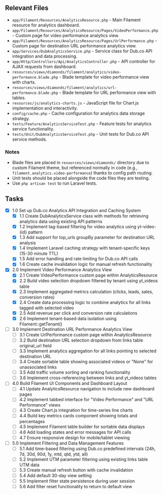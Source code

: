 ## Relevant Files

- `app/Filament/Resources/AnalyticsResource.php` - Main Filament resource for analytics dashboard.
- `app/Filament/Resources/AnalyticsResource/Pages/VideoPerformance.php` - Custom page for video performance analytics view.
- `app/Filament/Resources/AnalyticsResource/Pages/UrlPerformance.php` - Custom page for destination URL performance analytics view.
- `app/Services/DubAnalyticsService.php` - Service class for Dub.co API integration and data processing.
- `app/Http/Controllers/Api/AnalyticsController.php` - API controller for AJAX requests from dashboard.
- `resources/views/diamonds/filament/analytics/video-performance.blade.php` - Blade template for video performance view with charts.
- `resources/views/diamonds/filament/analytics/url-performance.blade.php` - Blade template for URL performance view with tables.
- `resources/js/analytics-charts.js` - JavaScript file for Chart.js implementation and interactivity.
- `config/cache.php` - Cache configuration for analytics data storage strategy.
- `tests/Feature/AnalyticsServiceTest.php` - Feature tests for analytics service functionality.
- `tests/Unit/DubAnalyticsServiceTest.php` - Unit tests for Dub.co API service methods.

### Notes

- Blade files are placed in `resources/views/diamonds/` directory due to custom Filament theme, but referenced normally in code (e.g., `filament.analytics.video-performance`) thanks to config path routing.
- Unit tests should be placed alongside the code files they are testing.
- Use `php artisan test` to run Laravel tests.

## Tasks

- [x] 1.0 Set up Dub.co Analytics API Integration and Caching System
  - [x] 1.1 Create DubAnalyticsService class with methods for retrieving analytics data using existing API patterns
  - [x] 1.2 Implement tag-based filtering for video analytics using yt-video-{id} pattern
  - [x] 1.3 Add support for top_urls groupBy parameter for destination URL analysis
  - [x] 1.4 Implement Laravel caching strategy with tenant-specific keys (15-30 minute TTL)
  - [x] 1.5 Add error handling and rate limiting for Dub.co API calls
  - [x] 1.6 Create cache invalidation logic for manual refresh functionality

- [x] 2.0 Implement Video Performance Analytics View
  - [x] 2.1 Create VideoPerformance custom page within AnalyticsResource
  - [x] 2.2 Build video selection dropdown filtered by tenant using yt_videos table
  - [x] 2.3 Implement aggregated metrics calculation (clicks, leads, sales, conversion rates)
  - [x] 2.4 Create data processing logic to combine analytics for all links tagged with selected video
  - [x] 2.5 Add revenue per click and conversion rate calculations
  - [x] 2.6 Implement tenant-based data isolation using Filament::getTenant()

- [ ] 3.0 Implement Destination URL Performance Analytics View
  - [ ] 3.1 Create UrlPerformance custom page within AnalyticsResource
  - [ ] 3.2 Build destination URL selection dropdown from links table original_url field
  - [ ] 3.3 Implement analytics aggregation for all links pointing to selected destination URL
  - [ ] 3.4 Create sortable table showing associated videos or "None" for unassociated links
  - [ ] 3.5 Add traffic volume sorting and ranking functionality
  - [ ] 3.6 Implement cross-referencing between links and yt_videos tables

- [ ] 4.0 Build Filament UI Components and Dashboard Layout
  - [ ] 4.1 Update AnalyticsResource navigation to include new dashboard pages
  - [ ] 4.2 Implement tabbed interface for "Video Performance" and "URL Performance" views
  - [ ] 4.3 Create Chart.js integration for time-series line charts
  - [ ] 4.4 Build key metrics cards component showing totals and percentages
  - [ ] 4.5 Implement Filament table builder for sortable data displays
  - [ ] 4.6 Add loading states and error messages for API calls
  - [ ] 4.7 Ensure responsive design for mobile/tablet viewing

- [ ] 5.0 Implement Filtering and Data Management Features
  - [ ] 5.1 Add time-based filtering using Dub.co predefined intervals (24h, 7d, 30d, 90d, 1y, mtd, qtd, ytd, all)
  - [ ] 5.2 Implement UTM parameter filtering using existing links table UTM data
  - [ ] 5.3 Create manual refresh button with cache invalidation
  - [ ] 5.4 Add default 30-day view setting
  - [ ] 5.5 Implement filter state persistence during user session
  - [ ] 5.6 Add filter reset functionality to return to default view 